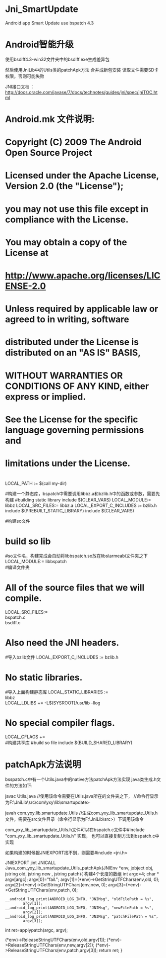 # Jni_SmartUpdate
Android app Smart Update use bspatch 4.3

Android智能升级
===========================================
使用bsdiff4.3-win32文件夹中的bsdiff.exe生成差异包

然后使用JniLib中的Utils类的patchApk方法 合并成新包安装
读取文件需要SD卡权限，否则可能失败

JNI接口文档 ：
http://docs.oracle.com/javase/7/docs/technotes/guides/jni/spec/jniTOC.html


Android.mk 文件说明:
===========================================
>	
# Copyright (C) 2009 The Android Open Source Project
#
# Licensed under the Apache License, Version 2.0 (the "License");
# you may not use this file except in compliance with the License.
# You may obtain a copy of the License at
#
#      http://www.apache.org/licenses/LICENSE-2.0
#
# Unless required by applicable law or agreed to in writing, software
# distributed under the License is distributed on an "AS IS" BASIS,
# WITHOUT WARRANTIES OR CONDITIONS OF ANY KIND, either express or implied.
# See the License for the specific language governing permissions and
# limitations under the License.
#
LOCAL_PATH := $(call my-dir)
>
#构建一个静态库，bspatch中需要调用libbz.a和bzlib.h中的函数或参数，需要先构建
#building static library
include $(CLEAR_VARS)
LOCAL_MODULE:= libbz
LOCAL_SRC_FILES:= libbz.a
LOCAL_EXPORT_C_INCLUDES := bzlib.h
include $(PREBUILT_STATIC_LIBRARY)
include $(CLEAR_VARS)
>
#构建so文件
# build so lib
#so文件名，构建完成会自动将libbspatch.so放在libs\armeabi文件夹之下
LOCAL_MODULE:= libbspatch  
#编译文件夹
# All of the source files that we will compile.  
LOCAL_SRC_FILES:= \
	bspatch.c \
	bsdiff.c
# Also need the JNI headers.  
#导入bzlib文件
LOCAL_EXPORT_C_INCLUDES := bzlib.h
# No static libraries.  
#导入上面构建静态库
LOCAL_STATIC_LIBRARIES := \
	libbz  
LOCAL_LDLIBS += -L$(SYSROOT)/usr/lib -llog
# No special compiler flags.  
LOCAL_CFLAGS +=  
#构建共享库
 #build so file
include $(BUILD_SHARED_LIBRARY)  

patchApk方法说明
===========================================
bsspatch.c中有一个Utils.java中的native方法patchApk方法实现
java类生成.h文件的方法如下:

javac Utils.java  //使用该命令需要在Utils.java所在的文件夹之下，
//命令行显示为F:\JniLib\src\com\yxy\lib\smartupdate>

javah com.yxy.lib.smartupdate.Utils //生成com_yxy_lib_smartupdate_Utils.h文件，需要在src文件目录（命令行显示为F:\JniLib\src>）下调用该命令

com_yxy_lib_smartupdate_Utils.h文件可以在bspatch.c文件中#include "com_yxy_lib_smartupdate_Utils.h" 实现，
也可以直接复制方法到bspatch.c中实现

如果构建的时候报JNIEXPORT找不到，则需要#include <jni.h>

JNIEXPORT jint JNICALL Java_com_yxy_lib_smartupdate_Utils_patchApk(JNIEnv *env,
        jobject obj, jstring old, jstring new , jstring patch){
  构建4个长度的数组
  int argc=4;
  char * argv[argc];
  argv[0]="fail.";
  argv[1]=(*env)->GetStringUTFChars(env,old, 0);
  argv[2]=(*env)->GetStringUTFChars(env,new, 0);
  argv[3]=(*env)->GetStringUTFChars(env,patch, 0);

	__android_log_print(ANDROID_LOG_INFO, "JNIMsg", "oldFilePath = %s",
			argv[1]);
	__android_log_print(ANDROID_LOG_INFO, "JNIMsg", "newFilePath = %s",
			argv[2]);
	__android_log_print(ANDROID_LOG_INFO, "JNIMsg", "patchFilePath = %s",
			argv[3]);

  int ret=applypatch(argc, argv);

   (*env)->ReleaseStringUTFChars(env,old,argv[1]);
   (*env)->ReleaseStringUTFChars(env,new,argv[2]);
   (*env)->ReleaseStringUTFChars(env,patch,argv[3]);
   return ret;
}




